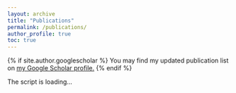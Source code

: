 ```yaml
---
layout: archive
title: "Publications"
permalink: /publications/
author_profile: true
toc: true
---
```


{% if site.author.googlescholar %}
  You may find my updated publication list on <u><a href="{{site.author.googlescholar}}">my Google Scholar profile</a>.</u>
{% endif %}
<br>

<div id="bibbase-container">
  <p id="loading-message">The script is loading...</p>
  <script src="https://bibbase.org/show?bib=https://bibbase.org/f/gSr8DjLGW8y2y2snm/uploaded.bib&jsonp=1"></script>
</div>

<script>
  // Select the container where BibBase will insert content
  let bibbaseContainer = document.getElementById("bibbase-container");
  let loadingMessage = document.getElementById("loading-message");

  // Use MutationObserver to detect when BibBase modifies the DOM
  let observer = new MutationObserver(function(mutations) {
    mutations.forEach(function(mutation) {
      if (mutation.addedNodes.length > 0) {
        // Remove "The script is loading..." once BibBase adds content
        if (loadingMessage) {
          loadingMessage.style.display = "none";
        }
        observer.disconnect(); // Stop observing once content is loaded
      }
    });
  });

  // Start observing for changes in the container
  observer.observe(bibbaseContainer, { childList: true, subtree: true });
</script>